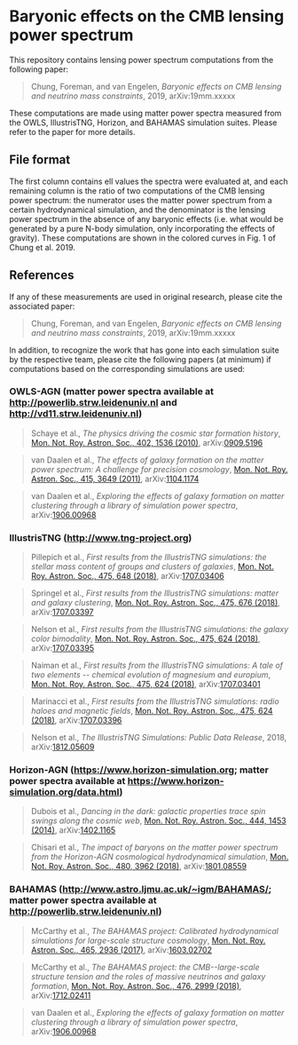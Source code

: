 # Baryonic effects on the CMB lensing power spectrum

This repository contains lensing power spectrum computations from the following paper:

> Chung, Foreman, and van Engelen, *Baryonic effects on CMB lensing and neutrino mass constraints*, 2019, arXiv:19mm.xxxxx

These computations are made using matter power spectra measured from the OWLS, IllustrisTNG, Horizon, and BAHAMAS simulation suites. Please refer to the paper for more details.


## File format

The first column contains ell values the spectra were evaluated at, and each remaining column is the ratio of two computations of the CMB lensing power spectrum: the numerator uses the matter power spectrum from a certain hydrodynamical simulation, and the denominator is the lensing power spectrum in the absence of any baryonic effects (i.e. what would be generated by a pure N-body simulation, only incorporating the effects of gravity). These computations are shown in the colored curves in Fig. 1 of Chung et al. 2019.


## References

If any of these measurements are used in original research, please cite the associated paper:

> Chung, Foreman, and van Engelen, *Baryonic effects on CMB lensing and neutrino mass constraints*, 2019, arXiv:19mm.xxxxx

In addition, to recognize the work that has gone into each simulation suite by the respective team, please cite the following papers (at minimum) if computations based on the corresponding simulations are used:

### OWLS-AGN (matter power spectra available at http://powerlib.strw.leidenuniv.nl and http://vd11.strw.leidenuniv.nl)

> Schaye et al., *The physics driving the cosmic star formation history*, [Mon. Not. Roy. Astron. Soc., 402, 1536 (2010)](https://dx.doi.org/10.1111/j.1365-2966.2009.16029.x), arXiv:[0909.5196](https://arxiv.org/abs/0909.5196)

> van Daalen et al., *The effects of galaxy formation on the matter power spectrum: A challenge for precision cosmology*, [Mon. Not. Roy. Astron. Soc., 415, 3649 (2011)](https://dx.doi.org/10.1111/j.1365-2966.2011.18981.x), arXiv:[1104.1174](https://arxiv.org/abs/1104.1174)

> van Daalen et al., *Exploring the effects of galaxy formation on matter clustering through a library of simulation power spectra*, arXiv:[1906.00968](https://arxiv.org/abs/1906.00968) 

### IllustrisTNG (http://www.tng-project.org)

> Pillepich et al., *First results from the IllustrisTNG simulations: the stellar mass content of groups and clusters of galaxies*, [Mon. Not. Roy. Astron. Soc., 475, 648 (2018)](https://dx.doi.org/10.1093/mnras/stx3112), arXiv:[1707.03406](https://arxiv.org/abs/1707.03406)

> Springel et al., *First results from the IllustrisTNG simulations: matter and galaxy clustering*, [Mon. Not. Roy. Astron. Soc., 475, 676 (2018)](https://dx.doi.org/10.1093/mnras/stx3304), arXiv:[1707.03397](https://arxiv.org/abs/1707.03397)

> Nelson et al., *First results from the IllustrisTNG simulations: the galaxy color bimodality*, [Mon. Not. Roy. Astron. Soc., 475, 624 (2018)](https://dx.doi.org/10.1093/mnras/stx3040), arXiv:[1707.03395](https://arxiv.org/abs/1707.03395)

> Naiman et al., *First results from the IllustrisTNG simulations: A tale of two elements -- chemical evolution of magnesium and europium*, [Mon. Not. Roy. Astron. Soc., 475, 624 (2018)](https://dx.doi.org/10.1093/mnras/sty618), arXiv:[1707.03401](https://arxiv.org/abs/1707.03401)

> Marinacci et al., *First results from the IllustrisTNG simulations: radio haloes and magnetic fields*, [Mon. Not. Roy. Astron. Soc., 475, 624 (2018)](https://dx.doi.org/10.1093/mnras/sty2206), arXiv:[1707.03396](https://arxiv.org/abs/1707.03396)

> Nelson et al., *The IllustrisTNG Simulations: Public Data Release*, 2018, arXiv:[1812.05609](https://arxiv.org/abs/1812.05609)

### Horizon-AGN (https://www.horizon-simulation.org; matter power spectra available at https://www.horizon-simulation.org/data.html)

> Dubois et al., *Dancing in the dark: galactic properties trace spin swings along the cosmic web*, [Mon. Not. Roy. Astron. Soc., 444, 1453 (2014)](https://dx.doi.org/10.1093/mnras/stu1227), arXiv:[1402.1165](https://arxiv.org/abs/1402.1165) 

> Chisari et al., *The impact of baryons on the matter power spectrum from the Horizon-AGN cosmological hydrodynamical simulation*, [Mon. Not. Roy. Astron. Soc., 480, 3962 (2018)](https://dx.doi.org/10.1093/mnras/sty2093), arXiv:[1801.08559](https://arxiv.org/abs/1801.08559) 
 
### BAHAMAS (http://www.astro.ljmu.ac.uk/~igm/BAHAMAS/; matter power spectra available at http://powerlib.strw.leidenuniv.nl)

> McCarthy et al., *The BAHAMAS project: Calibrated hydrodynamical simulations for large-scale structure cosmology*, [Mon. Not. Roy. Astron. Soc., 465, 2936 (2017)](https://dx.doi.org/10.1093/mnras/stw2792), arXiv:[1603.02702](https://arxiv.org/abs/1603.02702) 

> McCarthy et al., *The BAHAMAS project: the CMB--large-scale structure tension and the roles of massive neutrinos and galaxy formation*, [Mon. Not. Roy. Astron. Soc., 476, 2999 (2018)](https://dx.doi.org/10.1093/mnras/sty377), arXiv:[1712.02411](https://arxiv.org/abs/1712.02411) 

> van Daalen et al., *Exploring the effects of galaxy formation on matter clustering through a library of simulation power spectra*, arXiv:[1906.00968](https://arxiv.org/abs/1906.00968) 
